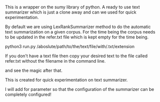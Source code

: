 This is a wrapper on the sumy library of python. A ready to use text summarizer which is just a clone away and can we used for quick experimentation.

By default we are using LexRankSummarizer method to do the automatic text summarization on a given corpus.
For the time being the corpus needs to be updated in the refer.txt file which is kept empty for the time being.

python3 run.py  /aboslute/path/to/the/text/file/with/.txt/extension

If you don't have a text file then copy your desired text to the file called refer.txt without the filename in the command line.

and see the magic after that.

This is created for quick experimentation on text summarizer.

I will add for parameter so that the configuration of the summarizer can be completely configured!
